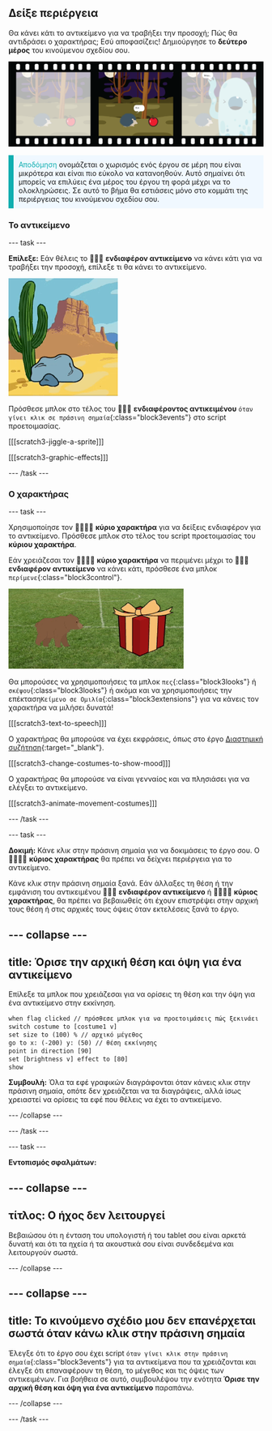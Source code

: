 ## Δείξε περιέργεια

Θα κάνει κάτι το αντικείμενο για να τραβήξει την προσοχή; Πώς θα αντιδράσει ο χαρακτήρας; Εσύ αποφασίζεις! Δημιούργησε το **δεύτερο μέρος** του κινούμενου σχεδίου σου.

![Μια ταινία με 3 καρέ. Το δεύτερο πλαίσιο επισημαίνεται. Το πλαίσιο δείχνει μια σκηνή με χαρακτήρα που σκέφτεται «χμμμμ» ενώ κοιτάζει ένα περίεργο αντικείμενο.](images/curiosity.png)

<p style="border-left: solid; border-width:10px; border-color: #0faeb0; background-color: aliceblue; padding: 10px;">
  <span style="color: #0faeb0">Αποδόμηση</span> ονομάζεται ο χωρισμός ενός έργου σε μέρη που είναι μικρότερα και είναι πιο εύκολο να κατανοηθούν. Αυτό σημαίνει ότι μπορείς να επιλύεις ένα μέρος του έργου τη φορά μέχρι να το ολοκληρώσεις. Σε αυτό το βήμα θα εστιάσεις μόνο στο κομμάτι της περιέργειας του κινούμενου σχεδίου σου.
</p>

### Το αντικείμενο

--- task ---

**Επίλεξε:** Εάν θέλεις το 🎂🎾🎁 **ενδιαφέρον αντικείμενο** να κάνει κάτι για να τραβήξει την προσοχή, επίλεξε τι θα κάνει το αντικείμενο.

![Ένα φόντο της ερήμου με έναν βράχο που κουνιέται πέρα δώθε.](images/jiggle.gif)

Πρόσθεσε μπλοκ στο τέλος του 🎂🎾🎁 **ενδιαφέροντος αντικειμένου** `όταν γίνει κλικ σε πράσινη σημαία`{:class="block3events"} στο script προετοιμασίας.

[[[scratch3-jiggle-a-sprite]]]

[[[scratch3-graphic-effects]]]

--- /task ---

### Ο χαρακτήρας

--- task ---

Χρησιμοποίησε τον 🐙👩‍🦼🦖 **κύριο χαρακτήρα** για να δείξεις ενδιαφέρον για το αντικείμενο. Πρόσθεσε μπλοκ στο τέλος του script προετοιμασίας του **κύριου χαρακτήρα**.

Εάν χρειάζεσαι τον 🐙👩‍🦼🦖 **κύριο χαρακτήρα** να περιμένει μέχρι το 🎂🎾🎁 **ενδιαφέρον αντικείμενο** να κάνει κάτι, πρόσθεσε ένα μπλοκ `περίμενε`{:class="block3control"}.

![Ένα φόντο της ερήμου με έναν βράχο που κουνιέται πέρα δώθε.](images/bear.gif)

Θα μπορούσες να χρησιμοποιήσεις τα μπλοκ `πες`{:class="block3looks"} ή `σκέψου`{:class="block3looks"} ή ακόμα και να χρησιμοποιήσεις την επέκταση`Κείμενο σε Ομιλία`{:class="block3extensions"} για να κάνεις τον χαρακτήρα να μιλήσει δυνατά!

[[[scratch3-text-to-speech]]]

Ο χαρακτήρας θα μπορούσε να έχει εκφράσεις, όπως στο έργο [Διαστημική συζήτηση](https://projects.raspberrypi.org/el-GR_loc/projects/space-talk){:target="_blank"}.

[[[scratch3-change-costumes-to-show-mood]]]

Ο χαρακτήρας θα μπορούσε να είναι γενναίος και να πλησιάσει για να ελέγξει το αντικείμενο.

[[[scratch3-animate-movement-costumes]]]

--- /task ---

--- task ---

**Δοκιμή:** Κάνε κλικ στην πράσινη σημαία για να δοκιμάσεις το έργο σου. Ο 🐙👩‍🦼🦖 **κύριος χαρακτήρας** θα πρέπει να δείχνει περιέργεια για το αντικείμενο.

Κάνε κλικ στην πράσινη σημαία ξανά. Εάν άλλαξες τη θέση ή την εμφάνιση του αντικειμένου 🎂🎾🎁 **ενδιαφέρον αντικείμενο** ή 🐙👩‍🦼🦖 **κύριος χαρακτήρας**, θα πρέπει να βεβαιωθείς ότι έχουν επιστρέψει στην αρχική τους θέση ή στις αρχικές τους όψεις όταν εκτελέσεις ξανά το έργο.

--- collapse ---
---
title: Όρισε την αρχική θέση και όψη για ένα αντικείμενο
---

Επίλεξε τα μπλοκ που χρειάζεσαι για να ορίσεις τη θέση και την όψη για ένα αντικείμενο στην εκκίνηση.

```blocks3
when flag clicked // πρόσθεσε μπλοκ για να προετοιμάσεις πώς ξεκινάει
switch costume to [costume1 v]
set size to (100) % // αρχικό μέγεθος
go to x: (-200) y: (50) // θέση εκκίνησης
point in direction [90]
set [brightness v] effect to [80]
show
```

**Συμβουλή:** Όλα τα εφέ γραφικών διαγράφονται όταν κάνεις κλικ στην πράσινη σημαία, οπότε δεν χρειάζεται να τα διαγράψεις, αλλά ίσως χρειαστεί να ορίσεις τα εφέ που θέλεις να έχει το αντικείμενο.

--- /collapse ---

--- /task ---

--- task ---

**Εντοπισμός σφαλμάτων:**

--- collapse ---
---
τίτλος: Ο ήχος δεν λειτουργεί
---

Βεβαιώσου ότι η ένταση του υπολογιστή ή του tablet σου είναι αρκετά δυνατή και ότι τα ηχεία ή τα ακουστικά σου είναι συνδεδεμένα και λειτουργούν σωστά.

--- /collapse ---

--- collapse ---
---
title: Το κινούμενο σχέδιο μου δεν επανέρχεται σωστά όταν κάνω κλικ στην πράσινη σημαία
---

Έλεγξε ότι το έργο σου έχει script `όταν γίνει κλικ στην πράσινη σημαία`{:class="block3events"} για τα αντικείμενα που τα χρειάζονται και έλεγξε ότι επαναφέρουν τη θέση, το μέγεθος και τις όψεις των αντικειμένων. Για βοήθεια σε αυτό, συμβουλέψου την ενότητα **Όρισε την αρχική θέση και όψη για ένα αντικείμενο** παραπάνω.

--- /collapse ---

--- /task ---

